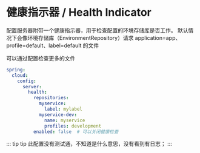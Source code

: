 # 健康指示器 / Health Indicator

配置服务器附带一个健康指示器，用于检查配置的环境存储库是否工作。
默认情况下会像环境存储库（EnvironmentRepository）请求 application=app、profile=default、label=default 的文件

可以通过配置检查更多的文件

```yml
spring:
  cloud:
    config:
      server:
        health:
          repositories:
            myservice:
              label: mylabel
            myservice-dev:
              name: myservice
              profiles: development
          enabled: false  # 可以关闭健康检查    
```

::: tip tip
此配置没有测试通，不知道是什么意思，没有看到有日志；
:::
